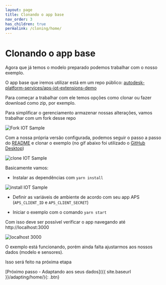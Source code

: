 ```yaml
---
layout: page
title: Clonando o app base
nav_order: 3
has_children: true
permalink: /cloning/home/
---
```


# Clonando o app base

Agora que já temos o modelo preparado podemos trabalhar com o nosso exemplo.

O app base que iremos utilizar está em um repo público: [autodesk-platform-services/aps-iot-extensions-demo](https://github.com/autodesk-platform-services/aps-iot-extensions-demo)

Para começar a trabalhar com ele temos opções como clonar ou fazer download como zip, por exemplo.

Para simplificar o gerenciamento armazenar nossas alterações, vamos trabalhar com um fork desse repo

![Fork IOT Sample](../../assets/images/fork_sample.gif)

Com a nossa própria versão configurada, podemos seguir o passo a passo do [README](https://github.com/JoaoMartins-callmeJohn/aps-iot-extensions-demo#running-locally) e clonar o exemplo (no gif abaixo foi utilizado o [GitHub Desktop](https://desktop.github.com))

![clone IOT Sample](../../assets/images/clone_app.gif)

Basicamente vamos:

- Instalar as dependências com `yarn install`

![install IOT Sample](../../assets/images/yarn_install.gif)

- Definir as variáveis de ambiente de acordo com seu app APS (`APS_CLIENT_ID` e `APS_CLIENT_SECRET`)

- Iniciar o exemplo com o comando `yarn start`

Com isso deve ser possível verificar o app navegando até http://localhost:3000

![localhost 3000](../../assets/images/localhost_3000.png)

O exemplo está funcionando, porém ainda falta ajustarmos aos nossos dados (modelo e sensores).

Isso será feito na próxima etapa

[Próximo passo - Adaptando aos seus dados]({{ site.baseurl }}/adapting/home/){: .btn}